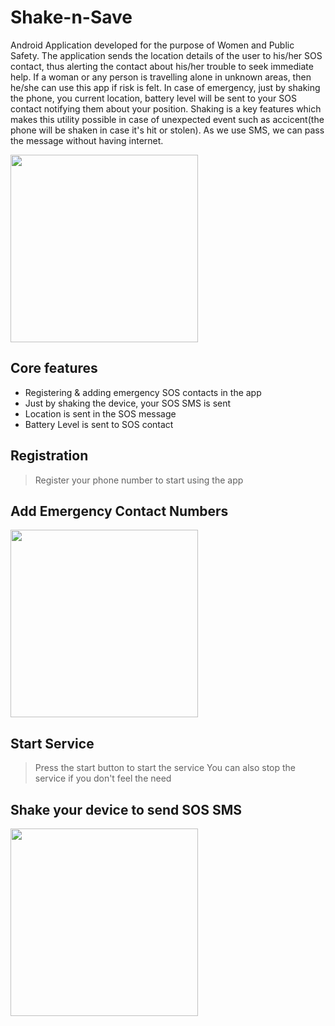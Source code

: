 # Shake-n-Save
Android Application developed for the purpose of Women and Public Safety. The application sends the location details of the user to his/her SOS contact, thus alerting the contact about his/her trouble to seek immediate help.
If a woman or any person is travelling alone in unknown areas, then he/she can use this app if risk is felt.
In case of emergency, just by shaking the phone, you current location, battery level will be sent to your SOS contact notifying them about your position. Shaking is a key features which makes this utility possible in case of unexpected event such as accicent(the phone will be shaken in case it's hit or stolen). As we use SMS, we can pass the message without having internet.

<!-- ![Alt text](https://github.com/narender-rk10/Shake-N-Safe/blob/master/screenshots/WhatsApp%20Image%202022-02-19%20at%202.50.04%20PM%20(1).jpeg) -->
<img src="https://github.com/narender-rk10/Shake-N-Safe/blob/master/screenshots/WhatsApp%20Image%202022-02-19%20at%202.50.04%20PM%20(1).jpeg" width="300">

## Core features
- Registering & adding emergency SOS contacts in the app
- Just by shaking the device, your SOS SMS is sent 
- Location is sent in the SOS message
- Battery Level is sent to SOS contact


## Registration
> Register your phone number to start using the app


## Add Emergency Contact Numbers
<img src="https://github.com/narender-rk10/Shake-N-Safe/blob/master/screenshots/WhatsApp%20Image%202022-02-19%20at%202.50.04%20PM.jpeg" width="300">
<!-- ![Alt text](https://github.com/narender-rk10/Shake-N-Safe/blob/master/screenshots/WhatsApp%20Image%202022-02-19%20at%202.50.04%20PM.jpeg) -->

## Start Service
> Press the start button to start the service
> You can also stop the service if you don't feel the need


## Shake your device to send SOS SMS
<img src="https://github.com/narender-rk10/Shake-N-Safe/blob/master/screenshots/WhatsApp%20Image%202022-02-19%20at%202.50.05%20PM.jpeg" width="300">
<!-- ![Alt text](https://github.com/narender-rk10/Shake-N-Safe/blob/master/screenshots/WhatsApp%20Image%202022-02-19%20at%202.50.05%20PM.jpeg) -->


